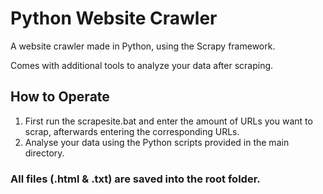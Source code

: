 # Python Website Crawler

A website crawler made in Python, using the Scrapy framework.

Comes with additional tools to analyze your data after scraping.

## How to Operate

1. First run the scrapesite.bat and enter the amount of URLs you want to scrap, afterwards entering the corresponding URLs.
2. Analyse your data using the Python scripts provided in the main directory.

### All files (.html & .txt) are saved into the root folder.
